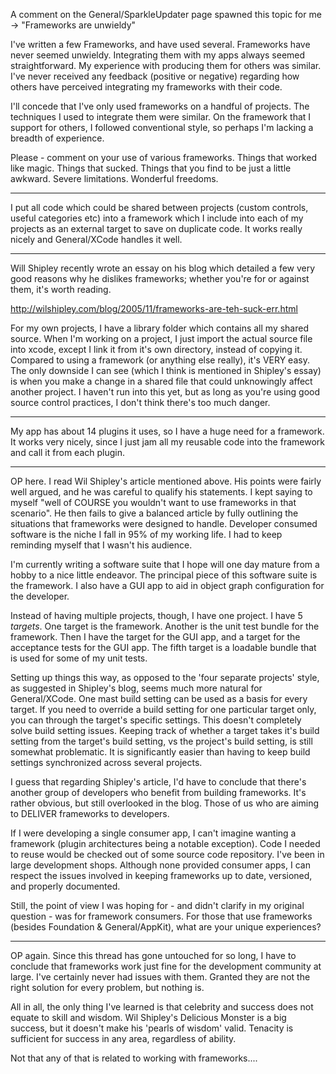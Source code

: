 
A comment on the General/SparkleUpdater page spawned this topic for me -> "Frameworks are unwieldy"

I've written a few Frameworks, and have used several. Frameworks have never seemed unwieldy. Integrating them with my apps always seemed straightforward. My experience with producing them for others was similar. I've never received any feedback (positive or negative) regarding how others have perceived integrating my frameworks with their code.

I'll concede that I've only used frameworks on a handful of projects. The techniques I used to integrate them were similar. On the framework that I support for others, I followed conventional style, so perhaps I'm lacking a breadth of experience.

Please - comment on your use of various frameworks. Things that worked like magic. Things that sucked. Things that you find to be just a little awkward. Severe limitations. Wonderful freedoms.

----

I put all code which could be shared between projects (custom controls, useful categories etc) into a framework which I include into each of my projects as an external target to save on duplicate code. It works really nicely and General/XCode handles it well.

----

Will Shipley recently wrote an essay on his blog which detailed a few very good reasons why he dislikes frameworks; whether you're for or against them, it's worth reading.

http://wilshipley.com/blog/2005/11/frameworks-are-teh-suck-err.html

For my own projects, I have a library folder which contains all my shared source. When I'm working on a project, I just import the actual source file into xcode, except I link it from it's own directory, instead of copying it. Compared to using a framework (or anything else really), it's VERY easy. The only downside I can see (which I think is mentioned in Shipley's essay) is when you make a change in a shared file that could unknowingly affect another project. I haven't run into this yet, but as long as you're using good source control practices, I don't think there's too much danger.

----

My app has about 14 plugins it uses, so I have a huge need for a framework. It works very nicely, since I just jam all my reusable code into the framework and call it from each plugin.

----

OP here. I read Wil Shipley's article mentioned above. His points were fairly well argued, and he was careful to qualify his statements. I kept saying to myself "well of COURSE you wouldn't want to use frameworks in that scenario". He then fails to give a balanced article by fully outlining the situations that frameworks were designed to handle. Developer consumed software is the niche I fall in 95% of my working life. I had to keep reminding myself that I wasn't his audience.

I'm currently writing a software suite that I hope will one day mature from a hobby to a nice little endeavor. The principal piece of this software suite is the framework. I also have a GUI app to aid in object graph configuration for the developer.

Instead of having multiple projects, though, I have one project. I have 5 *targets*. One target is the framework. Another is the unit test bundle for the framework. Then I have the target for the GUI app, and a target for the acceptance tests for the GUI app. The fifth target is a loadable bundle that is used for some of my unit tests.

Setting up things this way, as opposed to the 'four separate projects' style, as suggested in Shipley's blog, seems much more natural for General/XCode. One mast build setting can be used as a basis for every target. If you need to override a build setting for one particular target only, you can through the target's specific settings. This doesn't completely solve build setting issues. Keeping track of whether a target takes it's build setting from the target's build setting, vs the project's build setting, is still somewhat problematic. It is significantly easier than having to keep build settings synchronized across several projects.

I guess that regarding Shipley's article, I'd have to conclude that there's another group of developers who benefit from building frameworks. It's rather obvious, but still overlooked in the blog. Those of us who are aiming to DELIVER frameworks to developers.

If I were developing a single consumer app, I can't imagine wanting a framework (plugin architectures being a notable exception). Code I needed to reuse would be checked out of some source code repository. I've been in large development shops. Although none provided consumer apps, I can respect the issues involved in keeping frameworks up to date, versioned, and properly documented.

Still, the point of view I was hoping for - and didn't clarify in my original question - was for framework consumers. For those that use frameworks (besides Foundation & General/AppKit), what are your unique experiences?

----

OP again. Since this thread has gone untouched for so long, I have to conclude that frameworks work just fine for the development community at large. I've certainly never had issues with them. Granted they are not the right solution for every problem, but nothing is.

All in all, the only thing I've learned is that celebrity and success does not equate to skill and wisdom. Wil Shipley's Delicious Monster is a big success, but it doesn't make his 'pearls of wisdom' valid. Tenacity is sufficient for success in any area, regardless of ability.

Not that any of that is related to working with frameworks....